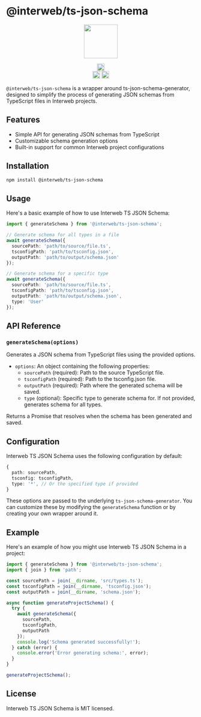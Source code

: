 # @interweb/ts-json-schema

<p align="center" width="100%">
    <img height="90" src="https://user-images.githubusercontent.com/545047/190171432-5526db8f-9952-45ce-a745-bea4302f912b.svg" />
</p>

<p align="center" width="100%">
  <a href="https://github.com/cosmology-tech/interweb-build/actions/workflows/run-tests.yml">
    <img height="20" src="https://github.com/cosmology-tech/interweb-build/actions/workflows/run-tests.yml/badge.svg" />
  </a>
  <br />
   <a href="https://github.com/cosmology-tech/interweb-build/blob/main/LICENSE"><img height="20" src="https://img.shields.io/badge/license-MIT-blue.svg"></a>
   <a href="https://www.npmjs.com/package/@interweb/ts-json-schema"><img height="20" src="https://img.shields.io/github/package-json/v/cosmology-tech/interweb-build?filename=packages%2Fts-json-schema%2Fpackage.json"></a>
</p>

`@interweb/ts-json-schema` is a wrapper around ts-json-schema-generator, designed to simplify the process of generating JSON schemas from TypeScript files in Interweb projects.

## Features

- Simple API for generating JSON schemas from TypeScript
- Customizable schema generation options
- Built-in support for common Interweb project configurations

## Installation

```sh
npm install @interweb/ts-json-schema
```

## Usage

Here's a basic example of how to use Interweb TS JSON Schema:

```ts
import { generateSchema } from '@interweb/ts-json-schema';

// Generate schema for all types in a file
await generateSchema({
  sourcePath: 'path/to/source/file.ts',
  tsconfigPath: 'path/to/tsconfig.json',
  outputPath: 'path/to/output/schema.json'
});

// Generate schema for a specific type
await generateSchema({
  sourcePath: 'path/to/source/file.ts',
  tsconfigPath: 'path/to/tsconfig.json',
  outputPath: 'path/to/output/schema.json',
  type: 'User'
});
```

## API Reference

### `generateSchema(options)`

Generates a JSON schema from TypeScript files using the provided options.

- `options`: An object containing the following properties:
  - `sourcePath` (required): Path to the source TypeScript file.
  - `tsconfigPath` (required): Path to the tsconfig.json file.
  - `outputPath` (required): Path where the generated schema will be saved.
  - `type` (optional): Specific type to generate schema for. If not provided, generates schema for all types.

Returns a Promise that resolves when the schema has been generated and saved.

## Configuration

Interweb TS JSON Schema uses the following configuration by default:

```ts
{
  path: sourcePath,
  tsconfig: tsconfigPath,
  type: '*', // Or the specified type if provided
}
```

These options are passed to the underlying `ts-json-schema-generator`. You can customize these by modifying the `generateSchema` function or by creating your own wrapper around it.

## Example

Here's an example of how you might use Interweb TS JSON Schema in a project:

```ts
import { generateSchema } from '@interweb/ts-json-schema';
import { join } from 'path';

const sourcePath = join(__dirname, 'src/types.ts');
const tsconfigPath = join(__dirname, 'tsconfig.json');
const outputPath = join(__dirname, 'schema.json');

async function generateProjectSchema() {
  try {
    await generateSchema({
      sourcePath,
      tsconfigPath,
      outputPath
    });
    console.log('Schema generated successfully!');
  } catch (error) {
    console.error('Error generating schema:', error);
  }
}

generateProjectSchema();
```

## License

Interweb TS JSON Schema is MIT licensed.